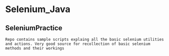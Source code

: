 # Selenium_Java

## SeleniumPractice   
```
Repo contains sample scripts explaing all the basic selenium utilities and actions. Very good source for recollection of basic selenium methods and their workings
```
